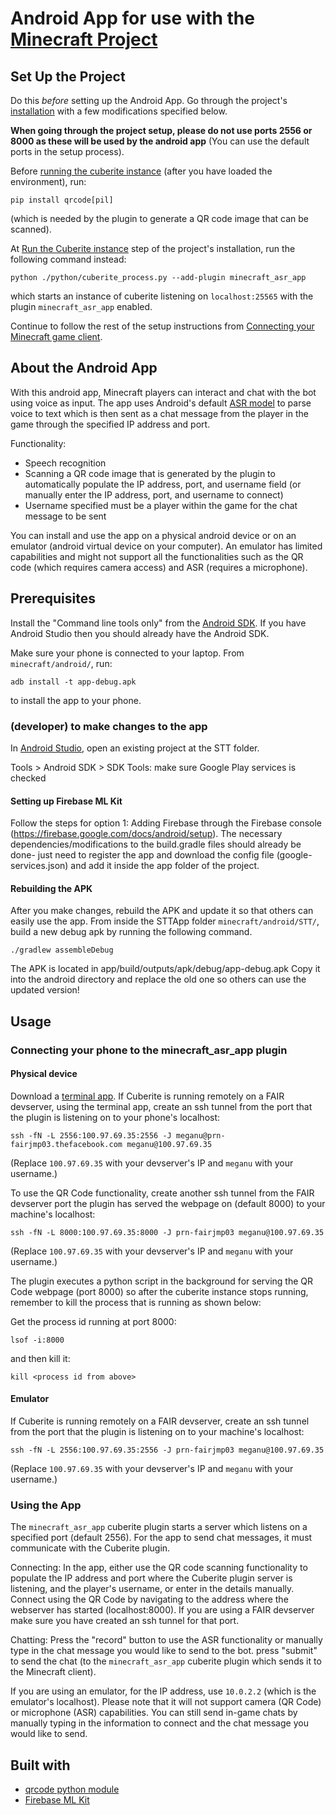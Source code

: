 # Android App for use with the [Minecraft Project](https://github.com/fairinternal/minecraft)
## Set Up the Project
Do this *before* setting up the Android App.
Go through the project's [installation](https://github.com/fairinternal/minecraft#installation--getting-started) with a few modifications specified below.

**When going through the project setup, please do not use ports 2556 or 8000 as these will be used by the android app** (You can use the default ports in the setup process).

Before [running the cuberite instance](https://github.com/fairinternal/minecraft#installation--getting-started) (after you have loaded the environment), run:
```
pip install qrcode[pil]
```
(which is needed by the plugin to generate a QR code image that can be scanned).

At [Run the Cuberite instance](https://github.com/fairinternal/minecraft#installation--getting-started) step of the project's installation, run the following command instead:
```
python ./python/cuberite_process.py --add-plugin minecraft_asr_app
```
which starts an instance of cuberite listening on `localhost:25565` with the plugin `minecraft_asr_app` enabled.

Continue to follow the rest of the setup instructions from [Connecting your Minecraft game client](https://github.com/fairinternal/minecraft#connecting-your-minecraft-game-client-so-you-can-see-whats-happening).

## About the Android App
With this android app, Minecraft players can interact and chat with the bot using voice as input. The app uses Android's default [ASR model](https://developer.android.com/reference/android/speech/SpeechRecognizer) to parse voice to text which is then sent as a chat message from the player in the game through the specified IP address and port.

Functionality:
- Speech recognition
- Scanning a QR code image that is generated by the plugin to automatically populate the IP address, port, and username field (or manually enter the IP address, port, and username to connect)
- Username specified must be a player within the game for the chat message to be sent

You can install and use the app on a physical android device or on an emulator (android virtual device on your computer). An emulator has limited capabilities and might not support all the functionalities such as the QR code (which requires camera access) and ASR (requires a microphone).

## Prerequisites
Install the "Command line tools only" from the [Android SDK](https://developer.android.com/studio#downloads). If you have Android Studio then you should already have the Android SDK.

Make sure your phone is connected to your laptop. From `minecraft/android/`, run:
```
adb install -t app-debug.apk
```
to install the app to your phone.


### (developer) to make changes to the app
In [Android Studio](https://developer.android.com/studio), open an existing project at the STT folder.

Tools > Android SDK > SDK Tools: make sure Google Play services is checked

#### Setting up Firebase ML Kit
Follow the steps for option 1: Adding Firebase through the Firebase console (https://firebase.google.com/docs/android/setup). The necessary dependencies/modifications to the build.gradle files should already be done- just need to register the app and download the config file (google-services.json) and add it inside the app folder of the project.

#### Rebuilding the APK
After you make changes, rebuild the APK and update it so that others can easily use the app.
From inside the STTApp folder `minecraft/android/STT/`, build a new debug apk by running the following command.
```
./gradlew assembleDebug
```
The APK is located in app/build/outputs/apk/debug/app-debug.apk
Copy it into the android directory and replace the old one so others can use the updated version!

## Usage
### Connecting your phone to the minecraft_asr_app plugin
#### Physical device
Download a [terminal app](https://play.google.com/store/apps/details?id=com.termux).
If Cuberite is running remotely on a FAIR devserver, using the terminal app, create an ssh tunnel from the port that the plugin is listening on to your phone's localhost:
```
ssh -fN -L 2556:100.97.69.35:2556 -J meganu@prn-fairjmp03.thefacebook.com meganu@100.97.69.35
```
(Replace `100.97.69.35` with your devserver's IP and `meganu` with your username.)

To use the QR Code functionality, create another ssh tunnel from the FAIR devserver port the plugin has served the webpage on (default 8000) to your machine's localhost:
```
ssh -fN -L 8000:100.97.69.35:8000 -J prn-fairjmp03 meganu@100.97.69.35
```
(Replace `100.97.69.35` with your devserver's IP and `meganu` with your username.)

The plugin executes a python script in the background for serving the QR Code webpage (port 8000) so after the cuberite instance stops running, remember to kill the process that is running as shown below:

Get the process id running at port 8000:
```
lsof -i:8000
```
and then kill it:
```
kill <process id from above>
```

#### Emulator
If Cuberite is running remotely on a FAIR devserver, create an ssh tunnel from the port that the plugin is listening on to your machine's localhost:
```
ssh -fN -L 2556:100.97.69.35:2556 -J prn-fairjmp03 meganu@100.97.69.35
```
(Replace `100.97.69.35` with your devserver's IP and `meganu` with your username.)

### Using the App
The `minecraft_asr_app` cuberite plugin starts a server which listens on a specified port (default 2556). For the app to send chat messages, it must communicate with the Cuberite plugin.

Connecting: In the app, either use the QR code scanning functionality to populate the IP address and port where the Cuberite plugin server is listening, and the player's username, or enter in the details manually.
Connect using the QR Code by navigating to the address where the webserver has started (localhost:8000). If you are using a FAIR devserver make sure you have created an ssh tunnel for that port.

Chatting: Press the "record" button to use the ASR functionality or manually type in the chat message you would like to send to the bot. press "submit" to send the chat (to the `minecraft_asr_app` cuberite plugin which sends it to the Minecraft client).

If you are using an emulator, for the IP address, use `10.0.2.2` (which is the emulator's localhost). Please note that it will not support camera (QR Code) or microphone (ASR) capabilities. You can still send in-game chats by manually typing in the information to connect and the chat message you would like to send.


## Built with
- [qrcode python module](https://pypi.org/project/qrcode/)
- [Firebase ML Kit](https://firebase.google.com/products/ml-kit)
